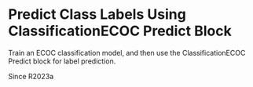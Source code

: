 # **Predict Class Labels Using ClassificationECOC Predict Block**

Train an ECOC classification model, and then use the ClassificationECOC Predict block for label prediction.

Since R2023a
